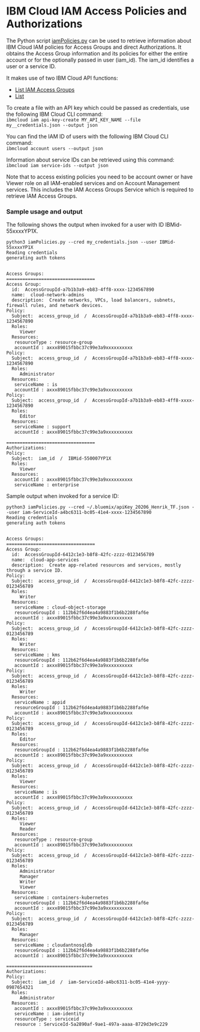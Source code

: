 # IBM Cloud IAM Access Policies and Authorizations
The Python script [iamPolicies.py](iamPolicies.py) can be used to retrieve information about IBM Cloud IAM policies for Access Groups and direct Authorizations. It obtains the Access Group information and its policies for either the entire account or for the optionally passed in user (iam_id). The iam_id identifies a user or a service ID.

It makes use of two IBM Cloud API functions:
- [List IAM Access Groups](https://cloud.ibm.com/apidocs/iam-access-groups#list-access-groups)
- [List ](https://cloud.ibm.com/apidocs/iam-policy-management#list-policies)

To create a file with an API key which could be passed as credentials, use the following IBM Cloud CLI command:   
`ibmcloud iam api-key-create MY_API_KEY_NAME --file my__credentials.json --output json`

You can find the IAM ID of users with the following IBM Cloud CLI command:   
`ibmcloud account users --output json`

Information about service IDs can be retrieved using this command:   
`ibmcloud iam service-ids --output json`

Note that to access existing policies you need to be account owner or have Viewer role on all IAM-enabled services and on Account Management services. This includes the IAM Access Groups Service which is required to retrieve IAM Access Groups.

### Sample usage and output
The following shows the output when invoked for a user with ID IBMid-55xxxxYP1X.

```
python3 iamPolicies.py --cred my_credentials.json --user IBMid-55xxxxYP1X
Reading credentials
generating auth tokens


Access Groups:
=================================
Access Group:
  id:  AccessGroupId-a7b1b3a9-eb83-4ff8-xxxx-1234567890
  name:  cloud-network-admins
  description:  Create networks, VPCs, load balancers, subnets, firewall rules, and network devices.
Policy:
  Subject:  access_group_id  /  AccessGroupId-a7b1b3a9-eb83-4ff8-xxxx-1234567890
  Roles: 
     Viewer
  Resources:
   resourceType : resource-group
   accountId : axxx89015fbbc37c99e3a9xxxxxxxxxx
Policy:
  Subject:  access_group_id  /  AccessGroupId-a7b1b3a9-eb83-4ff8-xxxx-1234567890
  Roles: 
     Administrator
  Resources:
   serviceName : is
   accountId : axxx89015fbbc37c99e3a9xxxxxxxxxx
Policy:
  Subject:  access_group_id  /  AccessGroupId-a7b1b3a9-eb83-4ff8-xxxx-1234567890
  Roles: 
     Editor
  Resources:
   serviceName : support
   accountId : axxx89015fbbc37c99e3a9xxxxxxxxxx

=================================
Authorizations:
Policy:
  Subject:  iam_id  /  IBMid-550007YP1X
  Roles: 
     Viewer
  Resources:
   accountId : axxx89015fbbc37c99e3a9xxxxxxxxxx
   serviceName : enterprise
```

Sample output when invoked for a service ID:

```
python3 iamPolicies.py --cred ~/.bluemix/apiKey_20206_Henrik_TF.json --user iam-ServiceId-a4bc6311-bc05-41e4-xxxx-1234567890
Reading credentials
generating auth tokens


Access Groups:
=================================
Access Group:
  id:  AccessGroupId-6412c1e3-b8f8-42fc-zzzz-0123456789
  name:  cloud-app-services
  description:  Create app-related resources and services, mostly through a service ID.
Policy:
  Subject:  access_group_id  /  AccessGroupId-6412c1e3-b8f8-42fc-zzzz-0123456789
  Roles: 
     Writer
  Resources:
   serviceName : cloud-object-storage
   resourceGroupId : 112b62f6d4ea4a9883f1b6b2288faf6e
   accountId : axxx89015fbbc37c99e3a9xxxxxxxxxx
Policy:
  Subject:  access_group_id  /  AccessGroupId-6412c1e3-b8f8-42fc-zzzz-0123456789
  Roles: 
     Writer
  Resources:
   serviceName : kms
   resourceGroupId : 112b62f6d4ea4a9883f1b6b2288faf6e
   accountId : axxx89015fbbc37c99e3a9xxxxxxxxxx
Policy:
  Subject:  access_group_id  /  AccessGroupId-6412c1e3-b8f8-42fc-zzzz-0123456789
  Roles: 
     Writer
  Resources:
   serviceName : appid
   resourceGroupId : 112b62f6d4ea4a9883f1b6b2288faf6e
   accountId : axxx89015fbbc37c99e3a9xxxxxxxxxx
Policy:
  Subject:  access_group_id  /  AccessGroupId-6412c1e3-b8f8-42fc-zzzz-0123456789
  Roles: 
     Editor
  Resources:
   resourceGroupId : 112b62f6d4ea4a9883f1b6b2288faf6e
   accountId : axxx89015fbbc37c99e3a9xxxxxxxxxx
Policy:
  Subject:  access_group_id  /  AccessGroupId-6412c1e3-b8f8-42fc-zzzz-0123456789
  Roles: 
     Viewer
  Resources:
   serviceName : is
   accountId : axxx89015fbbc37c99e3a9xxxxxxxxxx
Policy:
  Subject:  access_group_id  /  AccessGroupId-6412c1e3-b8f8-42fc-zzzz-0123456789
  Roles: 
     Viewer
     Reader
  Resources:
   resourceType : resource-group
   accountId : axxx89015fbbc37c99e3a9xxxxxxxxxx
Policy:
  Subject:  access_group_id  /  AccessGroupId-6412c1e3-b8f8-42fc-zzzz-0123456789
  Roles: 
     Administrator
     Manager
     Writer
     Viewer
  Resources:
   serviceName : containers-kubernetes
   resourceGroupId : 112b62f6d4ea4a9883f1b6b2288faf6e
   accountId : axxx89015fbbc37c99e3a9xxxxxxxxxx
Policy:
  Subject:  access_group_id  /  AccessGroupId-6412c1e3-b8f8-42fc-zzzz-0123456789
  Roles: 
     Manager
  Resources:
   serviceName : cloudantnosqldb
   resourceGroupId : 112b62f6d4ea4a9883f1b6b2288faf6e
   accountId : axxx89015fbbc37c99e3a9xxxxxxxxxx

================================
Authorizations:
Policy:
  Subject:  iam_id  /  iam-ServiceId-a4bc6311-bc05-41e4-yyyy-0987654321
  Roles: 
     Administrator
  Resources:
   accountId : axxx89015fbbc37c99e3a9xxxxxxxxxx
   serviceName : iam-identity
   resourceType : serviceid
   resource : ServiceId-5a2890af-9ae1-497a-aaaa-8729d3e9c229
```